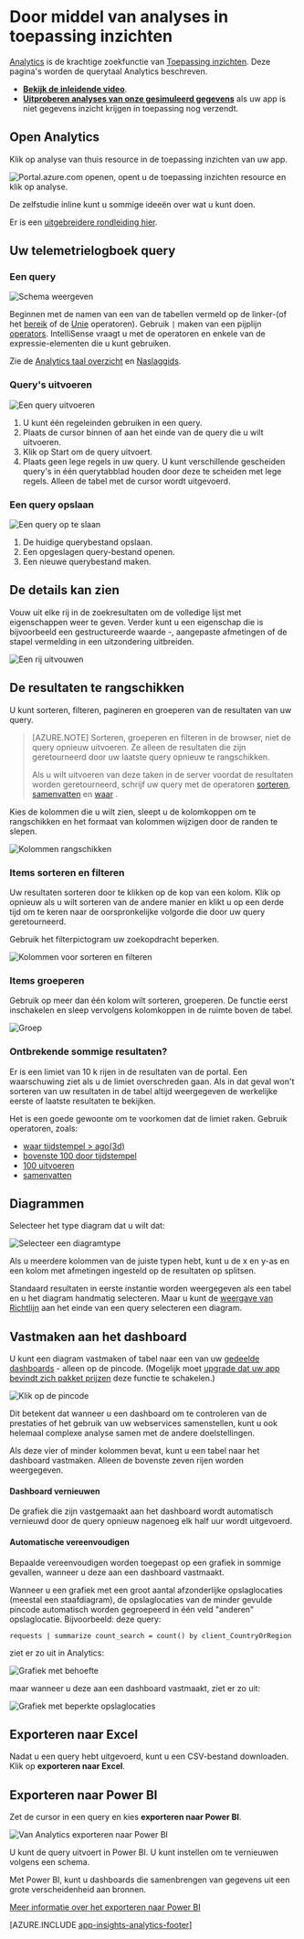 <properties 
    pageTitle="Analytics - de krachtige zoekfunctie van toepassing inzichten gebruik | Microsoft Azure" 
    description="De analytische gegevens, de krachtige diagnostische zoekfunctie van toepassing inzichten gebruik. " 
    services="application-insights" 
    documentationCenter=""
    authors="danhadari" 
    manager="douge"/>

<tags 
    ms.service="application-insights" 
    ms.workload="tbd" 
    ms.tgt_pltfrm="ibiza" 
    ms.devlang="na" 
    ms.topic="article" 
    ms.date="10/21/2016" 
    ms.author="awills"/>


# <a name="using-analytics-in-application-insights"></a>Door middel van analyses in toepassing inzichten


[Analytics](app-insights-analytics.md) is de krachtige zoekfunctie van [Toepassing inzichten](app-insights-overview.md). Deze pagina's worden de querytaal Analytics beschreven.

* **[Bekijk de inleidende video](https://applicationanalytics-media.azureedge.net/home_page_video.mp4)**.
* **[Uitproberen analyses van onze gesimuleerd gegevens](https://analytics.applicationinsights.io/demo)** als uw app is niet gegevens inzicht krijgen in toepassing nog verzendt.

## <a name="open-analytics"></a>Open Analytics

Klik op analyse van thuis resource in de toepassing inzichten van uw app.

![Portal.azure.com openen, opent u de toepassing inzichten resource en klik op analyse.](./media/app-insights-analytics-using/001.png)

De zelfstudie inline kunt u sommige ideeën over wat u kunt doen.

Er is een [uitgebreidere rondleiding hier](app-insights-analytics-tour.md).

## <a name="query-your-telemetry"></a>Uw telemetrielogboek query

### <a name="write-a-query"></a>Een query

![Schema weergeven](./media/app-insights-analytics-using/150.png)

Beginnen met de namen van een van de tabellen vermeld op de linker-(of het [bereik](app-insights-analytics-reference.md#range-operator) of de [Unie](app-insights-analytics-reference.md#union-operator) operatoren). Gebruik `|` maken van een pijplijn [operators](app-insights-analytics-reference.md#queries-and-operators). IntelliSense vraagt u met de operatoren en enkele van de expressie-elementen die u kunt gebruiken.

Zie de [Analytics taal overzicht](app-insights-analytics-tour.md) en [Naslaggids](app-insights-analytics-reference.md).

### <a name="run-a-query"></a>Query's uitvoeren

![Een query uitvoeren](./media/app-insights-analytics-using/130.png)

1. U kunt één regeleinden gebruiken in een query.
2. Plaats de cursor binnen of aan het einde van de query die u wilt uitvoeren.
3. Klik op Start om de query uitvoert.
4. Plaats geen lege regels in uw query. U kunt verschillende gescheiden query's in één querytabblad houden door deze te scheiden met lege regels. Alleen de tabel met de cursor wordt uitgevoerd.

### <a name="save-a-query"></a>Een query opslaan

![Een query op te slaan](./media/app-insights-analytics-using/140.png)

1. De huidige querybestand opslaan.
2. Een opgeslagen query-bestand openen.
3. Een nieuwe querybestand maken.


## <a name="see-the-details"></a>De details kan zien

Vouw uit elke rij in de zoekresultaten om de volledige lijst met eigenschappen weer te geven. Verder kunt u een eigenschap die is bijvoorbeeld een gestructureerde waarde -, aangepaste afmetingen of de stapel vermelding in een uitzondering uitbreiden.

![Een rij uitvouwen](./media/app-insights-analytics-using/070.png)

 

## <a name="arrange-the-results"></a>De resultaten te rangschikken

U kunt sorteren, filteren, pagineren en groeperen van de resultaten van uw query.

> [AZURE.NOTE] Sorteren, groeperen en filteren in de browser, niet de query opnieuw uitvoeren. Ze alleen de resultaten die zijn geretourneerd door uw laatste query opnieuw te rangschikken. 
> 
> Als u wilt uitvoeren van deze taken in de server voordat de resultaten worden geretourneerd, schrijf uw query met de operatoren [sorteren](app-insights-analytics-reference.md#sort-operator), [samenvatten](app-insights-analytics-reference.md#summarize-operator) en [waar](app-insights-analytics-reference.md#where-operator) .

Kies de kolommen die u wilt zien, sleept u de kolomkoppen om te rangschikken en het formaat van kolommen wijzigen door de randen te slepen.

![Kolommen rangschikken](./media/app-insights-analytics-using/030.png)

### <a name="sort-and-filter-items"></a>Items sorteren en filteren

Uw resultaten sorteren door te klikken op de kop van een kolom. Klik op opnieuw als u wilt sorteren van de andere manier en klikt u op een derde tijd om te keren naar de oorspronkelijke volgorde die door uw query geretourneerd.

Gebruik het filterpictogram uw zoekopdracht beperken.

![Kolommen voor sorteren en filteren](./media/app-insights-analytics-using/040.png)



### <a name="group-items"></a>Items groeperen

Gebruik op meer dan één kolom wilt sorteren, groeperen. De functie eerst inschakelen en sleep vervolgens kolomkoppen in de ruimte boven de tabel.

![Groep](./media/app-insights-analytics-using/060.png)



### <a name="missing-some-results"></a>Ontbrekende sommige resultaten?

Er is een limiet van 10 k rijen in de resultaten van de portal. Een waarschuwing ziet als u de limiet overschreden gaan. Als in dat geval won't sorteren van uw resultaten in de tabel altijd weergegeven de werkelijke eerste of laatste resultaten te bekijken. 

Het is een goede gewoonte om te voorkomen dat de limiet raken. Gebruik operatoren, zoals:

* [waar tijdstempel > ago(3d)](app-insights-analytics-reference.md#where-operator)
* [bovenste 100 door tijdstempel](app-insights-analytics-reference.md#top-operator) 
* [100 uitvoeren](app-insights-analytics-reference.md#take-operator)
* [samenvatten](app-insights-analytics-reference.md#summarize-operator) 



## <a name="diagrams"></a>Diagrammen

Selecteer het type diagram dat u wilt dat:

![Selecteer een diagramtype](./media/app-insights-analytics-using/230.png)

Als u meerdere kolommen van de juiste typen hebt, kunt u de x en y-as en een kolom met afmetingen ingesteld op de resultaten op splitsen.

Standaard resultaten in eerste instantie worden weergegeven als een tabel en u het diagram handmatig selecteren. Maar u kunt de [weergave van Richtlijn](app-insights-analytics-reference.md#render-directive) aan het einde van een query selecteren een diagram.

## <a name="pin-to-dashboard"></a>Vastmaken aan het dashboard

U kunt een diagram vastmaken of tabel naar een van uw [gedeelde dashboards](app-insights-dashboards.md) - alleen op de pincode. (Mogelijk moet [upgrade dat uw app bevindt zich pakket prijzen](app-insights-pricing.md) deze functie te schakelen.) 

![Klik op de pincode](./media/app-insights-analytics-using/pin-01.png)

Dit betekent dat wanneer u een dashboard om te controleren van de prestaties of het gebruik van uw webservices samenstellen, kunt u ook helemaal complexe analyse samen met de andere doelstellingen. 

Als deze vier of minder kolommen bevat, kunt u een tabel naar het dashboard vastmaken. Alleen de bovenste zeven rijen worden weergegeven.


#### <a name="dashboard-refresh"></a>Dashboard vernieuwen

De grafiek die zijn vastgemaakt aan het dashboard wordt automatisch vernieuwd door de query opnieuw nagenoeg elk half uur wordt uitgevoerd.

#### <a name="automatic-simplifications"></a>Automatische vereenvoudigen

Bepaalde vereenvoudigen worden toegepast op een grafiek in sommige gevallen, wanneer u deze aan een dashboard vastmaakt.

Wanneer u een grafiek met een groot aantal afzonderlijke opslaglocaties (meestal een staafdiagram), de opslaglocaties van de minder gevulde pincode automatisch worden gegroepeerd in één veld "anderen" opslaglocatie. Bijvoorbeeld: deze query:

    requests | summarize count_search = count() by client_CountryOrRegion

ziet er zo uit in Analytics:


![Grafiek met behoefte](./media/app-insights-analytics-using/pin-07.png)

maar wanneer u deze aan een dashboard vastmaakt, ziet er zo uit:


![Grafiek met beperkte opslaglocaties](./media/app-insights-analytics-using/pin-08.png)




## <a name="export-to-excel"></a>Exporteren naar Excel

Nadat u een query hebt uitgevoerd, kunt u een CSV-bestand downloaden. Klik op **exporteren naar Excel**.

## <a name="export-to-power-bi"></a>Exporteren naar Power BI

Zet de cursor in een query en kies **exporteren naar Power BI**.

![Van Analytics exporteren naar Power BI](./media/app-insights-analytics-using/240.png)

U kunt de query uitvoert in Power BI. U kunt instellen om te vernieuwen volgens een schema.

Met Power BI, kunt u dashboards die samenbrengen van gegevens uit een grote verscheidenheid aan bronnen.


[Meer informatie over het exporteren naar Power BI](app-insights-export-power-bi.md)



[AZURE.INCLUDE [app-insights-analytics-footer](../../includes/app-insights-analytics-footer.md)]

